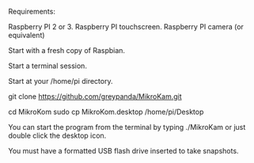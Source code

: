 Requirements:

Raspberry PI 2 or 3.
Raspberry PI touchscreen.
Raspberry PI camera (or equivalent)

Start with a fresh copy of Raspbian.


Start a terminal session.

Start at your /home/pi directory.

git clone https://github.com/greypanda/MikroKam.git

cd MikroKom
sudo cp MikroKom.desktop /home/pi/Desktop

You can start the program from the terminal by typing ./MikroKam or just double click the desktop icon.

You must have a formatted USB flash drive inserted to take snapshots.

